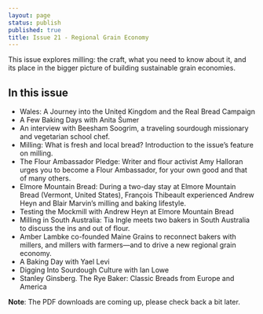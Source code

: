 ```yaml
---
layout: page
status: publish
published: true
title: Issue 21 - Regional Grain Economy
---
```


This issue explores milling: the craft, what you need to know about it, and its place in the bigger picture of building sustainable grain economies.

## In this issue

-   Wales: A Journey into the United Kingdom and the Real Bread Campaign
-   A Few Baking Days with Anita Šumer
-   An interview with Beesham Soogrim, a traveling sourdough missionary and vegetarian school chef.
-   Milling: What is fresh and local bread? Introduction to the issue’s feature on milling.
-   The Flour Ambassador Pledge: Writer and flour activist Amy Halloran urges you to become a Flour Ambassador, for your own good and that of many others.
-   Elmore Mountain Bread: During a two-day stay at Elmore Mountain Bread (Vermont, United States), François Thibeault experienced Andrew Heyn and Blair Marvin’s milling and baking lifestyle.
-   Testing the Mockmill with Andrew Heyn at Elmore Mountain Bread
-   Milling in South Australia: Tia Ingle meets two bakers in South Australia to discuss the ins and out of flour.
-   Amber Lambke co-founded Maine Grains to reconnect bakers with millers, and millers with farmers—and to drive a new regional grain economy.
-   A Baking Day with Yael Levi
-   Digging Into Sourdough Culture with Ian Lowe
-   Stanley Ginsberg. The Rye Baker: Classic Breads from Europe and America

**Note**: The PDF downloads are coming up, please check back a bit later.
